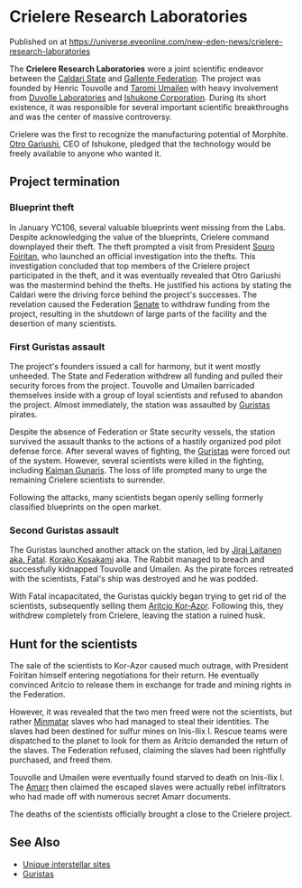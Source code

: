 # Crielere Research Laboratories
Published on  at https://universe.eveonline.com/new-eden-news/crielere-research-laboratories

The **Crielere Research Laboratories** were a joint scientific endeavor
between the [Caldari State](7unGNsrMFwIWXMMbrM2jfy) and [Gallente Federation](4bufc5OaK80rlo20Pez6gK). The project was founded by Henric
Touvolle and [Taromi Umailen](DIS7xhmJ6Kk5JwiEh9uZ1) with heavy
involvement from [Duvolle Laboratories](1khBWLK52GfHvRQ1xUrOPb)
and [Ishukone Corporation](7gc0ekpgJoQ3hygIB6ocHI). During its
short existence, it was responsible for several important scientific
breakthroughs and was the center of massive controversy.

Crielere was the first to recognize the manufacturing potential of
Morphite. [Otro Gariushi](5QydCJCoYvbvbWvFlAlbHg), CEO of Ishukone,
pledged that the technology would be freely available to anyone who
wanted it.

Project termination
-------------------

### Blueprint theft

In January YC106, several valuable blueprints
went missing from the Labs. Despite acknowledging the value of the
blueprints, Crielere command downplayed their theft. The theft prompted
a visit from President [Souro Foiritan](37ecuyyUNrWqNAzxwC5Wbt), who
launched an official investigation into the thefts. This investigation
concluded that top members of the Crielere project participated in the
theft, and it was eventually revealed that Otro Gariushi was the
mastermind behind the thefts. He justified his actions by stating the
Caldari were the driving force behind the project's successes. The
revelation caused the Federation [Senate](x8brOPuT22Bcly2Sikkt5) to withdraw
funding from the project, resulting in the shutdown of large parts of
the facility and the desertion of many scientists.

### First Guristas assault

The project's founders issued a call for harmony, but it went mostly
unheeded. The State and Federation withdrew all funding and pulled their
security forces from the project. Touvolle and Umailen barricaded
themselves inside with a group of loyal scientists and refused to
abandon the project. Almost immediately, the station was assaulted by
[Guristas](55L861YhB1ZfaAST6ZbhdO) pirates.

Despite the absence of Federation or State security vessels, the station
survived the assault thanks to the actions of a hastily organized pod
pilot defense force. After several waves of fighting, the
[Guristas](55L861YhB1ZfaAST6ZbhdO) were forced out of the system. However,
several scientists were killed in the fighting, including [Kaiman Gunaris](2SklUotgjPKc5SVtai901Z). The loss of life prompted many to
urge the remaining Crielere scientists to surrender.

Following the attacks, many scientists began openly selling formerly
classified blueprints on the open market.

### Second Guristas assault

The Guristas launched another attack on the station, led by
[Jirai Laitanen aka. Fatal](2cUo2UbsCruVr7VsIHmw1N). [Korako Kosakami](3Mb6UfjhKf0MdSbbR4a2EU) aka. The Rabbit managed
to breach and successfully kidnapped Touvolle and Umailen. As the pirate
forces retreated with the scientists, Fatal's ship was destroyed and he
was podded.

With Fatal incapacitated, the Guristas quickly began trying to get rid
of the scientists, subsequently selling them [Aritcio Kor-Azor](2puF18pxR6b7AVuy3HE9IV). Following this, they withdrew
completely from Crielere, leaving the station a ruined husk.

Hunt for the scientists
-----------------------

The sale of the scientists to Kor-Azor caused much outrage, with
President Foiritan himself entering negotiations
for their return. He eventually convinced Aritcio to release them in
exchange for trade and mining rights in the Federation.

However, it was revealed that the two men freed were not the scientists,
but rather [Minmatar](1rpu7pfwTPVznAczjw2pOp) slaves
who had managed to steal their identities. The slaves had been destined
for sulfur mines on Inis-Ilix I. Rescue teams were dispatched to the
planet to look for them as Aritcio demanded the return of the slaves.
The Federation refused, claiming the slaves had been rightfully
purchased, and freed them.

Touvolle and Umailen were eventually found starved to death on Inis-Ilix
I. The [Amarr](6BPFRy27fN4LnYlIyzvEwo) then claimed the escaped slaves were
actually rebel infiltrators who had made off with numerous secret Amarr
documents.

The deaths of the scientists officially brought a close to the Crielere
project.

See Also
--------

-   [Unique interstellar sites](2SqNprDCKrzbNZMhSQtjSN)
-   [Guristas](55L861YhB1ZfaAST6ZbhdO)
